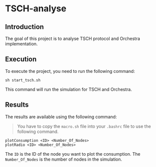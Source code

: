 # TSCH-analyse

## Introduction
The goal of this project is to analyse TSCH protocol and Orchestra implementation.

## Execution
To execute the project, you need to run the following command:
```
sh start_tsch.sh
```
This command will run the simulation for TSCH and Orchestra.

## Results
The results are available using the following command:
> You have to copy the `macro.sh` file into your `.bashrc` file to use the following command.
```
plotConsumption <ID> <Number_Of_Nodes>
plotRadio <ID> <Number_Of_Nodes>
```
The `ID` is the ID of the node you want to plot the consumption. The `Number_Of_Nodes` is the number of nodes in the simulation.
